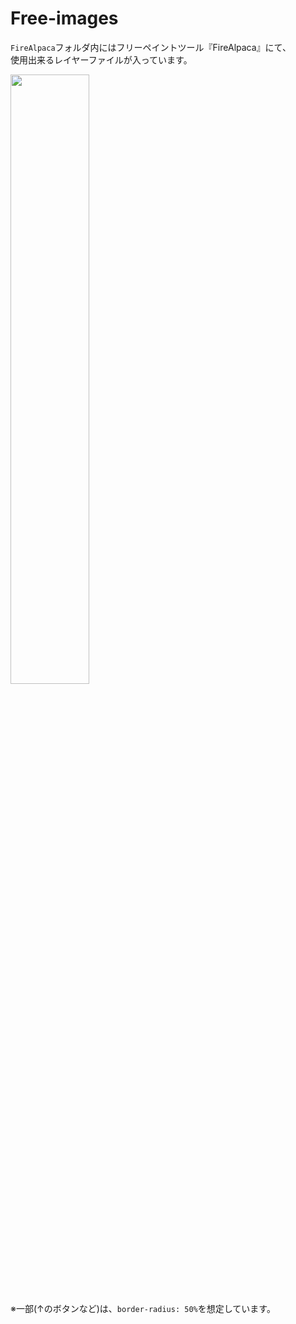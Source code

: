 # Free-images

`FireAlpaca`フォルダ内にはフリーペイントツール『FireAlpaca』にて、  
使用出来るレイヤーファイルが入っています。  

<img src="https://user-images.githubusercontent.com/39142850/64915367-c831f580-d79f-11e9-9293-7f3707b2b9e8.png" width=50%>

※一部(↑のボタンなど)は、`border-radius: 50%`を想定しています。
